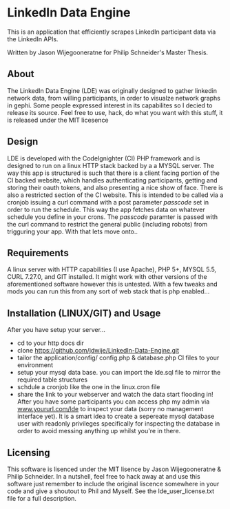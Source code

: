 # LinkedIn Data Engine 
This is an application that efficiently scrapes LinkedIn participant data via the LinkedIn APIs.

Written by Jason Wijegooneratne for Philip Schneider's Master Thesis. 

## About
The LinkedIn Data Engine (LDE) was originally designed to gather linkedin network data, from willing participants, in order to visualze network graphs in gephi. Some people expressed interest in its capabilites so I decied to release its source. Feel free to use, hack, do what you want with this stuff, it is released under the MIT licesence

## Design
LDE is developed with the CodeIgnighter (CI) PHP framework and is designed to run on a linux HTTP stack backed by a a MYSQL server. The way this app is structured is such that there is a client facing portion of the CI backed website, which handles authenticating participants, getting and storing their oauth tokens, and also presenting a nice show of face. There is also a restricted section of the CI website. This is intended to be called via a cronjob issuing a curl command with a post parameter *passcode* set in order to run the schedule. This way the app fetches data on whatever schedule you define in your crons. The *passcode* paramter is passed with the curl command to restrict the general public (including robots) from trigguring your app. With that lets move onto..

## Requirements
A linux server with HTTP capabilities (I use Apache), PHP 5+, MYSQL 5.5, CURL 7.27.0, and GIT installed. It might work with other versions of the aforementioned software however this is untested.
With a few tweaks and mods you can run this from any sort of web stack that is php enabled...

## Installation (LINUX/GIT) and Usage
After you have setup your server...
* cd to your http docs dir
* clone https://github.com/jdwije/LinkedIn-Data-Engine.git
* tailor the application/config/ config.php & database.php CI files to your environment
* setup your mysql data base. you can import the lde.sql file to mirror the required table structures
* schdule a cronjob like the one in the linux.cron file
* share the link to your webserver and watch the data start flooding in!
After you have some participants you can access php my admin via www.yoururl.com/lde to inspect your data (sorry no management interface yet). It is a smart idea to create a sepereate mysql database user with readonly privileges specifically for inspecting the database in order to avoid messing anything up whilst you're in there. 

## Licensing
This software is lisenced under the MIT lisence by Jason Wijegooneratne & Philip Schneider. In a nutshell, feel free to hack away at and use this software just remember to include the original liscence somewhere in your code and give a shoutout to Phil and Myself. See the lde_user_license.txt file for a full description.






